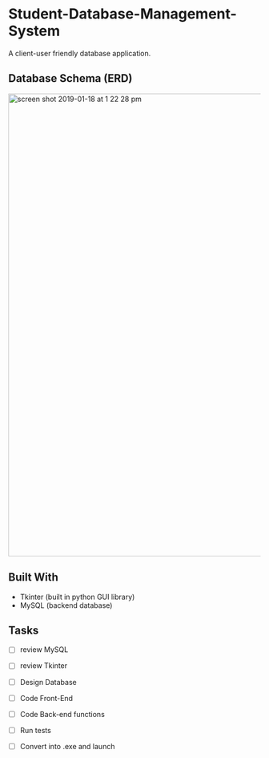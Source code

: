 # Student-Database-Management-System
A client-user friendly database application.

## Database Schema (ERD)
<img width="922" alt="screen shot 2019-01-18 at 1 22 28 pm" src="https://user-images.githubusercontent.com/23427623/51408405-30064280-1b24-11e9-9b6f-75625eb39889.png">


## Built With
- Tkinter (built in python GUI library)
- MySQL (backend database)

## Tasks
- [ ] review MySQL
- [ ] review Tkinter
- [ ] Design Database
- [ ] Code Front-End
- [ ] Code Back-end functions
- [ ] Run tests
- [ ] Convert into .exe and launch
 
